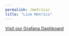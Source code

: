 ```yaml
---
permalink: /metrics/
title: "Live Metrics"
---
```

[Visit our Grafana Dashboard](http://34.72.86.202:3000/d/K4z3N37w0rk/monitor-cardano-node?orgId=1&refresh=5s)